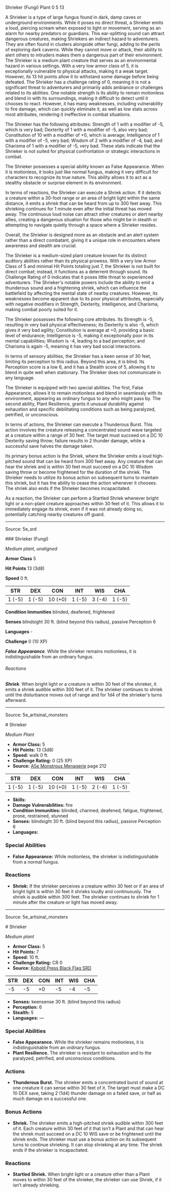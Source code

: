 <MonsterName/>Shrieker (Fungi)</MonsterName>
<CreatureType/>Plant</CreatureType>
<CR/>0</CR>
<AC/>5</AC>
<HP/>13</HP>
<summary>A Shrieker is a type of large fungus found in dark, damp caves or underground environments. While it poses no direct threat, a Shrieker emits a loud, piercing scream when exposed to light or movement, serving as an alarm for nearby predators or guardians. This ear-splitting sound can attract dangerous creatures, making Shriekers an indirect hazard to adventurers. They are often found in clusters alongside other fungi, adding to the perils of exploring dark caverns. While they cannot move or attack, their ability to alert others to intruders makes them a dangerous part of their environment.</summary>

<summary>The Shrieker is a medium plant creature that serves as an environmental hazard in various settings. With a very low armor class of 5, it is exceptionally vulnerable to physical attacks, making it a weak target. However, its 13 hit points allow it to withstand some damage before being defeated. The Shrieker has a challenge rating of 0, meaning it is not a significant threat to adventurers and primarily adds ambiance or challenges related to its abilities. One notable strength is its ability to remain motionless and blend in with its surroundings, making it difficult to detect until it chooses to react. However, it has many weaknesses, including vulnerability to fire damage, which can quickly eliminate it, as well as low stats across most attributes, rendering it ineffective in combat situations.</summary>

<detail>

The Shrieker has the following attributes: Strength of 1 with a modifier of -5, which is very bad; Dexterity of 1 with a modifier of -5, also very bad; Constitution of 10 with a modifier of +0, which is average; Intelligence of 1 with a modifier of -5, very bad; Wisdom of 2 with a modifier of -4, bad; and Charisma of 1 with a modifier of -5, very bad. These stats indicate that the Shrieker is not suited for physical confrontation or strategic interactions in combat. 

The Shrieker possesses a special ability known as False Appearance. When it is motionless, it looks just like normal fungus, making it very difficult for characters to recognize its true nature. This ability allows it to act as a stealthy obstacle or surprise element in its environment.

In terms of reactions, the Shrieker can execute a Shriek action. If it detects a creature within a 30-foot range or an area of bright light within the same distance, it emits a shriek that can be heard from up to 300 feet away. This shrieking continues for 1 minute even after the initial threat has moved away. The continuous loud noise can attract other creatures or alert nearby allies, creating a dangerous situation for those who might be in stealth or attempting to navigate quietly through a space where a Shrieker resides. 

Overall, the Shrieker is designed more as an obstacle and an alert system rather than a direct combatant, giving it a unique role in encounters where awareness and stealth are crucial.

The Shrieker is a medium-sized plant creature known for its distinct auditory abilities rather than its physical prowess. With a very low Armor Class of 5 and minimal Hit Points totaling just 7, the Shrieker is not built for direct combat; instead, it functions as a deterrent through sound. Its Challenge Rating of 0 indicates that it poses little threat to experienced adventurers. The Shrieker's notable powers include the ability to emit a thunderous sound and a frightening shriek, which can influence the battlefield by affecting the mental state of nearby creatures. However, its weaknesses become apparent due to its poor physical attributes, especially with negative modifiers in Strength, Dexterity, Intelligence, and Charisma, making combat poorly suited for it.

The Shrieker possesses the following core attributes. Its Strength is -5, resulting in very bad physical effectiveness; its Dexterity is also -5, which gives it very bad agility; Constitution is average at +0, providing a basic level of endurance; Intelligence is -5, making it exceptionally poor in its mental capabilities; Wisdom is -4, leading to a bad perception; and Charisma is again -5, meaning it has very bad social interactions. 

In terms of sensory abilities, the Shrieker has a keen sense of 30 feet, limiting its perception to this radius. Beyond this area, it is blind. Its Perception score is a low 6, and it has a Stealth score of 5, allowing it to blend in quite well when stationary. The Shrieker does not communicate in any language.

The Shrieker is equipped with two special abilities. The first, False Appearance, allows it to remain motionless and blend in seamlessly with its environment, appearing as ordinary fungus to any who might pass by. The second ability, Plant Resilience, grants it unusual durability against exhaustion and specific debilitating conditions such as being paralyzed, petrified, or unconscious.

In terms of actions, the Shrieker can execute a Thunderous Burst. This action involves the creature releasing a concentrated sound wave targeted at a creature within a range of 30 feet. The target must succeed on a DC 10 Dexterity saving throw; failure results in 2 thunder damage, while a successful save halves the damage taken.

Its primary bonus action is the Shriek, where the Shrieker emits a loud high-pitched sound that can be heard from 300 feet away. Any creature that can hear the shriek and is within 30 feet must succeed on a DC 10 Wisdom saving throw or become frightened for the duration of the shriek. The Shrieker needs to utilize its bonus action on subsequent turns to maintain this shriek, but it has the ability to cease the action whenever it chooses. The shriek also ends if the Shrieker becomes incapacitated.

As a reaction, the Shrieker can perform a Startled Shriek whenever bright light or a non-plant creature approaches within 30 feet of it. This allows it to immediately engage its shriek, even if it was not already doing so, potentially catching nearby creatures off guard.</detail>



---

Source: 5e_srd

<statblock>
### Shrieker (Fungi)

*Medium plant, unaligned*

**Armor Class** 5

**Hit Points** 13 (3d8)

**Speed** 0 ft.

| STR    | DEX    | CON     | INT    | WIS    | CHA    |
|--------|--------|---------|--------|--------|--------|
| 1 (-5) | 1 (-5) | 10 (+0) | 1 (-5) | 3 (-4) | 1 (-5) |

**Condition Immunities** blinded, deafened, frightened

**Senses** blindsight 30 ft. (blind beyond this radius), passive Perception 6

**Languages** -

**Challenge** 0 (10 XP)

***False Appearance***. While the shrieker remains motionless, it is indistinguishable from an ordinary fungus.

###### Reactions

***Shriek***. When bright light or a creature is within 30 feet of the shrieker, it emits a shriek audible within 300 feet of it. The shrieker continues to shriek until the disturbance moves out of range and for 1d4 of the shrieker's turns afterward.</statblock>




---

Source: 5e_artisinal_monsters

<statblock>
# Shrieker

*Medium* *Plant*

- **Armor Class:** 5
- **Hit Points:** 13 (3d8)
- **Speed:** walk 0 ft.
- **Challenge Rating:** 0 (25 XP)
- **Source:** [A5e Monstrous Menagerie](https://enpublishingrpg.com/products/level-up-monstrous-menagerie-a5e) page 212

| STR | DEX | CON | INT | WIS | CHA |
| --- | --- | --- | --- | --- | --- |
| 1 (-5) | 1 (-5) | 10 (+0) | 1 (-5) | 2 (-4) | 1 (-5) |

- **Skills:** 
- **Damage Vulnerabilities:** fire
- **Condition Immunities:** blinded, charmed, deafened, fatigue, frightened, prone, restrained, stunned
- **Senses:** blindsight 30 ft. (blind beyond this radius), passive Perception 6
- **Languages:** 

### Special Abilities

- **False Appearance:** While motionless, the shrieker is indistinguishable from a normal fungus.

### Reactions

- **Shriek:** If the shrieker perceives a creature within 30 feet  or if an area of bright light is within 30 feet  it shrieks loudly and continuously. The shriek is audible within 300 feet. The shrieker continues to shriek for 1 minute after the creature or light has moved away.


</statblock>




---

Source: 5e_artisinal_monsters

<statblock>
# Shrieker

*Medium plant*

- **Armor Class:** 5
- **Hit Points:** 7
- **Speed:** 10 ft.
- **Challenge Rating:** CR 0
- **Source:** [Kobold Press Black Flag SRD](https://koboldpress.com/black-flag-roleplaying/)

| STR | DEX | CON | INT | WIS | CHA |
| --- | --- | --- | --- | --- | --- |
| -5 | -5 | +0 | -5 | -4 | -5 |

- **Senses:** keensense 30 ft. (blind beyond this radius)
- **Perception:** 6
- **Stealth:** 5
- **Languages:** —

### Special Abilities

- **False Appearance.** While the shrieker remains motionless, it is indistinguishable from an ordinary fungus.
- **Plant Resilience.** The shrieker is resistant to exhaustion and to the paralyzed, petrified, and unconscious conditions.

### Actions

- **Thunderous Burst.** The shrieker emits a concentrated burst of sound at one creature it can sense within 30 feet of it. The target must make a DC 10 DEX save, taking 2 (1d4) thunder damage on a failed save, or half as much damage on a successful one.

### Bonus Actions

- **Shriek.** The shrieker emits a high-pitched shriek audible within 300 feet of it. Each creature within 30 feet of it that isn’t a Plant and that can hear the shriek must succeed on a DC 10 WIS save or be frightened until the shriek ends. The shrieker must use a bonus action on its subsequent turns to continue shrieking. It can stop shrieking at any time. The shriek ends if the shrieker is incapacitated.

### Reactions

- **Startled Shriek.** When bright light or a creature other than a Plant moves to within 30 feet of the shrieker, the shrieker can use Shriek, if it isn’t already shrieking.

</statblock>


